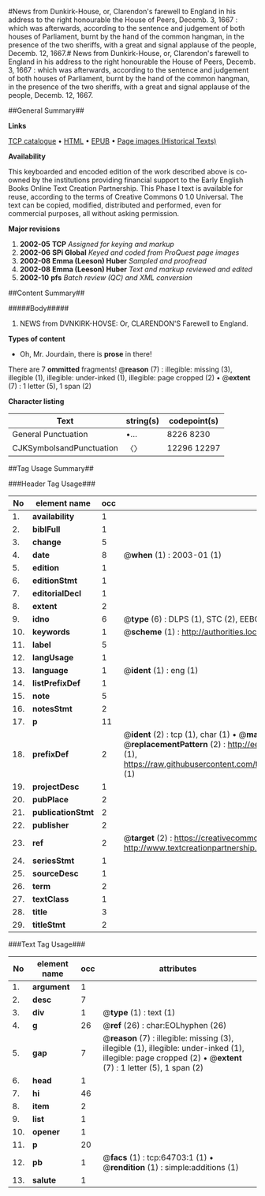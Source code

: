 #News from Dunkirk-House, or, Clarendon's farewell to England in his address to the right honourable the House of Peers, Decemb. 3, 1667 : which was afterwards, according to the sentence and judgement of both houses of Parliament, burnt by the hand of the common hangman, in the presence of the two sheriffs, with a great and signal applause of the people, Decemb. 12, 1667.#
News from Dunkirk-House, or, Clarendon's farewell to England in his address to the right honourable the House of Peers, Decemb. 3, 1667 : which was afterwards, according to the sentence and judgement of both houses of Parliament, burnt by the hand of the common hangman, in the presence of the two sheriffs, with a great and signal applause of the people, Decemb. 12, 1667.

##General Summary##

**Links**

[TCP catalogue](http://www.ota.ox.ac.uk/tcp/)  • 
[HTML](http://tei.it.ox.ac.uk/tcp/Texts-HTML/free/A53/A53130.html)  • 
[EPUB](http://tei.it.ox.ac.uk/tcp/Texts-EPUB/free/A53/A53130.epub) • 
[Page images (Historical Texts)](https://data.historicaltexts.jisc.ac.uk/view?pubId=eebo-12628720e&pageId=eebo-12628720e-64703-1)

**Availability**

This keyboarded and encoded edition of the
	       work described above is co-owned by the institutions
	       providing financial support to the Early English Books
	       Online Text Creation Partnership. This Phase I text is
	       available for reuse, according to the terms of Creative
	       Commons 0 1.0 Universal. The text can be copied,
	       modified, distributed and performed, even for
	       commercial purposes, all without asking permission.

**Major revisions**

1. __2002-05__ __TCP__ *Assigned for keying and markup*
1. __2002-06__ __SPi Global__ *Keyed and coded from ProQuest page images*
1. __2002-08__ __Emma (Leeson) Huber__ *Sampled and proofread*
1. __2002-08__ __Emma (Leeson) Huber__ *Text and markup reviewed and edited*
1. __2002-10__ __pfs__ *Batch review (QC) and XML conversion*

##Content Summary##

#####Body#####

1. NEWS from DVNKIRK-HOVSE: Or, CLARENDON'S Farewell to England.

**Types of content**

  * Oh, Mr. Jourdain, there is **prose** in there!

There are 7 **ommitted** fragments! 
 @__reason__ (7) : illegible: missing (3), illegible (1), illegible: under-inked (1), illegible: page cropped (2)  •  @__extent__ (7) : 1 letter (5), 1 span (2)

**Character listing**


|Text|string(s)|codepoint(s)|
|---|---|---|
|General Punctuation|•…|8226 8230|
|CJKSymbolsandPunctuation|〈〉|12296 12297|

##Tag Usage Summary##

###Header Tag Usage###

|No|element name|occ|attributes|
|---|---|---|---|
|1.|__availability__|1||
|2.|__biblFull__|1||
|3.|__change__|5||
|4.|__date__|8| @__when__ (1) : 2003-01 (1)|
|5.|__edition__|1||
|6.|__editionStmt__|1||
|7.|__editorialDecl__|1||
|8.|__extent__|2||
|9.|__idno__|6| @__type__ (6) : DLPS (1), STC (2), EEBO-CITATION (1), OCLC (1), VID (1)|
|10.|__keywords__|1| @__scheme__ (1) : http://authorities.loc.gov/ (1)|
|11.|__label__|5||
|12.|__langUsage__|1||
|13.|__language__|1| @__ident__ (1) : eng (1)|
|14.|__listPrefixDef__|1||
|15.|__note__|5||
|16.|__notesStmt__|2||
|17.|__p__|11||
|18.|__prefixDef__|2| @__ident__ (2) : tcp (1), char (1)  •  @__matchPattern__ (2) : ([0-9\-]+):([0-9IVX]+) (1), (.+) (1)  •  @__replacementPattern__ (2) : http://eebo.chadwyck.com/downloadtiff?vid=$1&page=$2 (1), https://raw.githubusercontent.com/textcreationpartnership/Texts/master/tcpchars.xml#$1 (1)|
|19.|__projectDesc__|1||
|20.|__pubPlace__|2||
|21.|__publicationStmt__|2||
|22.|__publisher__|2||
|23.|__ref__|2| @__target__ (2) : https://creativecommons.org/publicdomain/zero/1.0/ (1), http://www.textcreationpartnership.org/docs/. (1)|
|24.|__seriesStmt__|1||
|25.|__sourceDesc__|1||
|26.|__term__|2||
|27.|__textClass__|1||
|28.|__title__|3||
|29.|__titleStmt__|2||


###Text Tag Usage###

|No|element name|occ|attributes|
|---|---|---|---|
|1.|__argument__|1||
|2.|__desc__|7||
|3.|__div__|1| @__type__ (1) : text (1)|
|4.|__g__|26| @__ref__ (26) : char:EOLhyphen (26)|
|5.|__gap__|7| @__reason__ (7) : illegible: missing (3), illegible (1), illegible: under-inked (1), illegible: page cropped (2)  •  @__extent__ (7) : 1 letter (5), 1 span (2)|
|6.|__head__|1||
|7.|__hi__|46||
|8.|__item__|2||
|9.|__list__|1||
|10.|__opener__|1||
|11.|__p__|20||
|12.|__pb__|1| @__facs__ (1) : tcp:64703:1 (1)  •  @__rendition__ (1) : simple:additions (1)|
|13.|__salute__|1||
